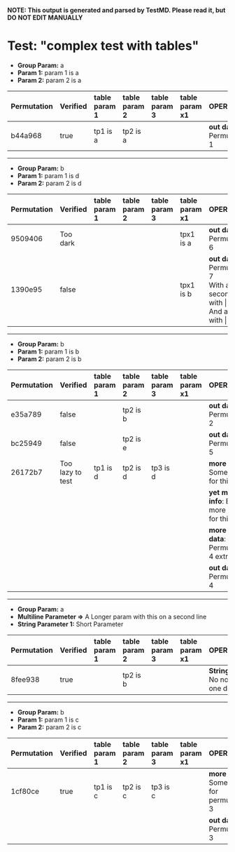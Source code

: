 **NOTE: This output is generated and parsed by TestMD. Please read it, but DO NOT EDIT MANUALLY**

# Test: "complex test with tables" #

- **Group Param:** a
- **Param 1:** param 1 is a
- **Param 2:** param 2 is a

| Permutation | Verified | table param 1 | table param 2 | table param 3 | table param x1 | OPERATIONS
| :---------- | :------- | :------------ | :------------ | :------------ | :------------- | :------
| b44a968     | true     | tp1 is a      | tp2 is a      |               |                | **out data**: Permutation 1

---------------------------------------

- **Group Param:** b
- **Param 1:** param 1 is d
- **Param 2:** param 2 is d

| Permutation | Verified | table param 1 | table param 2 | table param 3 | table param x1 | OPERATIONS
| :---------- | :------- | :------------ | :------------ | :------------ | :------------- | :------
| 9509406     | Too dark |               |               |               | tpx1 is a      | **out data**: Permutation 6
| 1390e95     | false    |               |               |               | tpx1 is b      | **out data**: Permutation 7<br>With a second line with &#124; chars<br>And another with &#124; chars

---------------------------------------

- **Group Param:** b
- **Param 1:** param 1 is b
- **Param 2:** param 2 is b

| Permutation | Verified         | table param 1 | table param 2 | table param 3 | table param x1 | OPERATIONS
| :---------- | :--------------- | :------------ | :------------ | :------------ | :------------- | :------
| e35a789     | false            |               | tp2 is b      |               |                | **out data**: Permutation 2
| bc25949     | false            |               | tp2 is e      |               |                | **out data**: Permutation 5
| 26172b7     | Too lazy to test | tp1 is d      | tp2 is d      | tp3 is d      |                | __more info__: Some notes for this
|             |                  |               |               |               |                | __yet more info__: Even more notes for this
|             |                  |               |               |               |                | **more out data**: Permutation 4 extra data
|             |                  |               |               |               |                | **out data**: Permutation 4

---------------------------------------

- **Group Param:** a
- **Multiline Parameter =>**
    A Longer param with
    this on a second line
- **String Parameter 1:** Short Parameter

| Permutation | Verified | table param 1 | table param 2 | table param 3 | table param x1 | OPERATIONS
| :---------- | :------- | :------------ | :------------ | :------------ | :------------- | :------
| 8fee938     | true     |               | tp2 is b      |               |                | **String data**: No notes, just one data

---------------------------------------

- **Group Param:** b
- **Param 1:** param 1 is c
- **Param 2:** param 2 is c

| Permutation | Verified | table param 1 | table param 2 | table param 3 | table param x1 | OPERATIONS
| :---------- | :------- | :------------ | :------------ | :------------ | :------------- | :------
| 1cf80ce     | true     | tp1 is c      | tp2 is c      | tp3 is c      |                | __more info__: Some notes for permutation 3
|             |          |               |               |               |                | **out data**: Permutation 3

